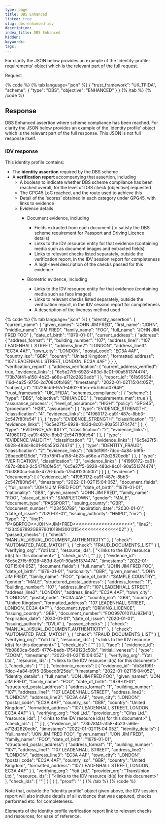 ```yaml
---
type: page
title: DBS Enhanced
listed: true
slug: dbs-enhanced-idv
description: 
index_title: DBS Enhanced
hidden: 
keywords: 
tags: 
---
```


For clarity the JSON below provides an example of the 'identity-profile-requirements' object which is the relevant part of the full request. 

Request

{% code %}
{% tab language="json" %}
{
  "trust_framework": "UK_TFIDA",
  "scheme": {
    "type": "DBS",
    "objective": "ENHANCED"
  }
}
{% /tab %}
{% /code %}

## Response

DBS Enhanced assertion where scheme compliance has been reached.  For clarity the JSON below provides an example of the 'identity profile' object which is the relevant part of the full response.  This JSON is not full response itself.

### IDV response

This identity profile contains:

- The **identity assertion** required by the DBS scheme
- A **verification report** accompanying that assertion, including
    - A boolean to indicate whether DBS scheme compliance has been reached overall, for the level of DBS check (objective) requested
    - The GPG45 LoC reached, and the route used to achieve this
    - Detail of the ‘scores’ obtained in each category under GPG45, with links to evidence
    - Evidence details
        - Document evidence, including
            - Fields extracted from each document (to satisfy the DBS scheme requirement for Passport and Driving Licence details)
            - Links to the IDV resource entity for that evidence (containing media such as document images and extracted fields)
            - Links to relevant checks listed separately, outside the verification report, in the IDV session report for completeness
            - A high-level description of the checks passed for this evidence

        - Biometric evidence, including
            - Links to the IDV resource entity for that evidence (containing media such as face images)
            - Links to relevant checks listed separately, outside the verification report, in the IDV session report for completeness
            - A description of the liveness method used

{% code %}
{% tab language="json" %}
{
  "identity_assertion": {
    "current_name": {
      "given_names": "JOHN JIM FRED",
      "first_name": "JOHN",
      "middle_name": "JIM FRED",
      "family_name": "FOO",
      "full_name": "JOHN JIM FRED FOO"
    },
    "date_of_birth": "1979-01-01",
    "current_address": {
      "address": {
        "address_format": "1",
        "building_number": "107",
        "address_line1": "107 LEADENHALL STREET",
        "address_line2": "LONDON",
        "address_line3": "EC3A 4AF",
        "town_city": "LONDON",
        "postal_code": "EC3A 4AF",
        "country_iso": "GBR",
        "country": "United Kingdom",
        "formatted_address": "107 LEADENHALL STREET, LONDON, EC3A 4AF"
      }
    }
  },
  "verification_report": {
    "address_verification": {
      "current_address_verified": true,
      "evidence_links": [
        "6c5e27f5-6928-483d-8c01-90a551374474",
        "73b78f41-a158-4b23-a66e-a712d2820edb"
      ]
    },
    "report_id": "61b99534-116d-4a25-9750-2d708c0fb168",
    "timestamp": "2022-01-02T15:04:05Z",
    "subject_id": "f0726cb6-97c1-4802-9feb-eb7c6cd07949",
    "trust_framework": "UK_TFIDA",
    "schemes_compliance": [
      {
        "scheme": {
          "type": "DBS",
          "objective": "ENHANCED"
        },
        "requirements_met": true
      }
    ],
    "assurance_process": {
      "level_of_assurance": "HIGH",
      "policy": "GPG45",
      "procedure": "H2B",
      "assurance": [
        {
          "type": "EVIDENCE_STRENGTH",
          "classification": "4",
          "evidence_links": [
            "41960172-ca91-487c-8bb3-2c547f80fe54"
          ]
        },
        {
          "type": "EVIDENCE_STRENGTH",
          "classification": "3",
          "evidence_links": [
            "6c5e27f5-6928-483d-8c01-90a551374474"
          ]
        },
        {
          "type": "EVIDENCE_VALIDITY",
          "classification": "2",
          "evidence_links": [
            "41960172-ca91-487c-8bb3-2c547f80fe54"
          ]
        },
        {
          "type": "EVIDENCE_VALIDITY",
          "classification": "3",
          "evidence_links": [
            "6c5e27f5-6928-483d-8c01-90a551374474"
          ]
        },
        {
          "type": "IDENTITY_FRAUD",
          "classification": "2",
          "evidence_links": [
            "db3d1991-7dcc-4a84-b9f5-26becd8f25de",
            "73b78f41-a158-4b23-a66e-a712d2820edb"
          ]
        },
        {
          "type": "VERIFICATION",
          "classification": "3",
          "evidence_links": [
            "41960172-ca91-487c-8bb3-2c547f80fe54",
            "6c5e27f5-6928-483d-8c01-90a551374474",
            "fb0880ca-5dd5-4776-badb-17549123c50b"
          ]
        }
      ]
    },
    "evidence": {
      "documents": [
        {
          "evidence_id": "41960172-ca91-487c-8bb3-2c547f80fe54",
          "timestamp": "2022-01-02T15:04:05Z",
          "document_fields": {
            "full_name": "JOHN JIM FRED FOO",
            "date_of_birth": "1979-01-01",
            "nationality": "GBR",
            "given_names": "JOHN JIM FRED",
            "family_name": "FOO",
            "place_of_birth": "SAMPLETOWN",
            "gender": "MALE",
            "document_type": "PASSPORT",
            "issuing_country": "GBR",
            "document_number": "123456789",
            "expiration_date": "2030-01-01",
            "date_of_issue": "2020-01-01",
            "issuing_authority": "HMPO",
            "mrz": {
              "type": "2",
              "line1": "P<GBRFOO<<JOHN<JIM<FRED<<<<<<<<<<<<<<<<<<<<<",
              "line2": "1234567892GBR7901018M3001215<<<<<<<<<<<<<<02"
            }
          },
          "passed_checks": [
            {
              "check": "MANUAL_VISUAL_DOCUMENT_AUTHENTICITY"
            },
            {
              "check": "AUTOMATED_FACE_MATCH"
            },
            {
              "check": "FRAUD_DOCUMENTS_LIST"
            }
          ],
          "verifying_org": "Yoti Ltd.",
          "resource_ids": [
            "<links to the IDV resource id(s) for this document>"
          ],
          "check_ids": [
            "<links to relevant checks in the IDV report>"
          ]
        },
        {
          "evidence_id": "6c5e27f5-6928-483d-8c01-90a551374474",
          "timestamp": "2022-01-02T15:04:05Z",
          "document_fields": {
            "full_name": "JOHN JIM FRED FOO",
            "date_of_birth": "1979-01-01",
            "nationality": "GBR",
            "given_names": "JOHN JIM FRED",
            "family_name": "FOO",
            "place_of_birth": "SAMPLE COUNTRY",
            "gender": "MALE",
            "structured_postal_address": {
              "address_format": "1",
              "building_number": "107",
              "address_line1": "107 LEADENHALL STREET",
              "address_line2": "LONDON",
              "address_line3": "EC3A 4AF",
              "town_city": "LONDON",
              "postal_code": "EC3A 4AF",
              "country_iso": "GBR",
              "country": "United Kingdom",
              "formatted_address": "107 LEADENHALL STREET, LONDON, EC3A 4AF"
            },
            "document_type": "DRIVING_LICENCE",
            "issuing_country": "GBR",
            "document_number": "FOO99701011JJ9ZM13",
            "expiration_date": "2030-01-01",
            "date_of_issue": "2020-01-01",
            "issuing_authority": "DVLA"
          },
          "passed_checks": [
            {
              "check": "MANUAL_VISUAL_DOCUMENT_AUTHENTICITY"
            },
            {
              "check": "AUTOMATED_FACE_MATCH"
            },
            {
              "check": "FRAUD_DOCUMENTS_LIST"
            }
          ],
          "verifying_org": "Yoti Ltd.",
          "resource_ids": [
            "<links to the IDV resource id(s) for this document>"
          ],
          "check_ids": [
            "<links to relevant checks in the IDV report>"
          ]
        }
      ],
      "face": {
        "evidence_id": "fb0880ca-5dd5-4776-badb-17549123c50b",
        "initial_liveness": {
          "type": "ZOOM",
          "timestamp": "2022-01-02T15:04:05Z"
        },
        "verifying_org": "Yoti Ltd.",
        "resource_ids": [
          "<links to the IDV resource id(s) for this document>"
        ],
        "check_ids": [
          "<links to relevant checks in the IDV report>"
        ]
      },
      "electronic_records": [
        {
          "evidence_id": "db3d1991-7dcc-4a84-b9f5-26becd8f25de",
          "timestamp": "2022-01-02T15:04:05Z",
          "identity_details": {
            "full_name": "JON JIM FRED FOO",
            "given_names": "JON JIM FRED",
            "family_name": "FOO",
            "date_of_birth": "1979-01-01",
            "structured_postal_address": {
              "address_format": "1",
              "building_number": "107",
              "address_line1": "107 LEADENHALL STREET",
              "address_line2": "LONDON",
              "address_line3": "EC3A 4AF",
              "town_city": "LONDON",
              "postal_code": "EC3A 4AF",
              "country_iso": "GBR",
              "country": "United Kingdom",
              "formatted_address": "107 LEADENHALL STREET, LONDON, EC3A 4AF"
            }
          },
          "verifying_org": "Yoti Ltd.",
          "provider_org": "Cifas Ltd.",
          "resource_ids": [
            "<links to the IDV resource id(s) for this document>"
          ],
          "check_ids": [
            "<links to relevant checks in the IDV report>"
          ]
        },
        {
          "evidence_id": "73b78f41-a158-4b23-a66e-a712d2820edb",
          "timestamp": "2022-01-02T15:04:05Z",
          "identity_details": {
            "full_name": "JON JIM FRED FOO",
            "given_names": "JON JIM FRED",
            "family_name": "FOO",
            "date_of_birth": "1979-01-01",
            "structured_postal_address": {
              "address_format": "1",
              "building_number": "107",
              "address_line1": "107 LEADENHALL STREET",
              "address_line2": "LONDON",
              "address_line3": "EC3A 4AF",
              "town_city": "LONDON",
              "postal_code": "EC3A 4AF",
              "country_iso": "GBR",
              "country": "United Kingdom",
              "formatted_address": "107 LEADENHALL STREET, LONDON, EC3A 4AF"
            }
          },
          "verifying_org": "Yoti Ltd.",
          "provider_org": "TransUnion Ltd.",
          "resource_ids": [
            "<links to the IDV resource id(s) for this document>"
          ],
          "check_ids": [
            "<links to relevant checks in the IDV report>"
          ]
        }
      ]
    }
  },
  "proof": "<signature provided here>"
}
{% /tab %}
{% /code %}

Note that, outside the “identity profile” object given above, the IDV session report will also include details of all evidence that was captured, checks performed etc. for completeness.

Elements of the identity profile verification report link to relevant checks and resources, for ease of reference.